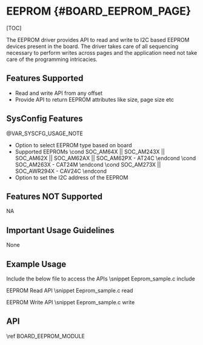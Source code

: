 # EEPROM {#BOARD_EEPROM_PAGE}

[TOC]

The EEPROM driver provides API to read and write to I2C based EEPROM devices present in the board.
The driver takes care of all sequencing necessary to perform writes across pages and
the application need not take care of the programming intricacies.

## Features Supported

- Read and write API from any offset
- Provide API to return EEPROM attributes like size, page size etc

## SysConfig Features

@VAR_SYSCFG_USAGE_NOTE

- Option to select EEPROM type based on board
- Supported EEPROMs
\cond SOC_AM64X || SOC_AM243X || SOC_AM62X || SOC_AM62AX || SOC_AM62PX
        - AT24C
\endcond
\cond SOC_AM263X
        - CAT24M
\endcond
\cond SOC_AM273X || SOC_AWR294X
        - CAV24C
\endcond
- Option to set the I2C address of the EEPROM

## Features NOT Supported

NA

## Important Usage Guidelines

None

## Example Usage

Include the below file to access the APIs
\snippet Eeprom_sample.c include

EEPROM Read API
\snippet Eeprom_sample.c read

EEPROM Write API
\snippet Eeprom_sample.c write

## API

\ref BOARD_EEPROM_MODULE
